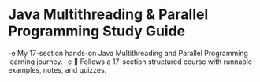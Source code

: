 # Java Multithreading & Parallel Programming Study Guide
-e 
My 17-section hands-on Java Multithreading and Parallel Programming learning journey.
-e 
🧩 Follows a 17-section structured course with runnable examples, notes, and quizzes.
